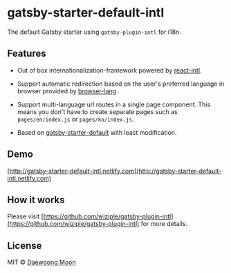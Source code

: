 # gatsby-starter-default-intl

The default Gatsby starter using `gatsby-plugin-intl` for i18n.

## Features

- Out of box internationalization-framework powered by [react-intl](https://github.com/yahoo/react-intl). 

- Support automatic redirection based on the user's preferred language in browser provided by [browser-lang](https://github.com/wiziple/browser-lang).

- Support multi-language url routes in a single page component. This means you don't have to create separate pages such as `pages/en/index.js` or `pages/ko/index.js`.

- Based on [gatsby-starter-default](https://github.com/gatsbyjs/gatsby-starter-default) with least modification.

## Demo

[http://gatsby-starter-default-intl.netlify.com](http://gatsby-starter-default-intl.netlify.com)

## How it works

Please visit [https://github.com/wiziple/gatsby-plugin-intl](https://github.com/wiziple/gatsby-plugin-intl) for more details.

## License

MIT &copy; [Daewoong Moon](https://github.com/wiziple)
